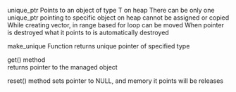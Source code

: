 unique_ptr<T>
Points to an object of type T  on heap
There can be only one unique_ptr<T> pointing to specific object on heap
cannot be assigned or copied While creating vector, in range based for loop
can be moved
When pointer is destroyed what it points to is automatically destroyed



make_unique<T>
Function returns unique pointer of specified type


get() method          
returns pointer to the managed object

reset() method
sets pointer to NULL, and memory it points will be releases